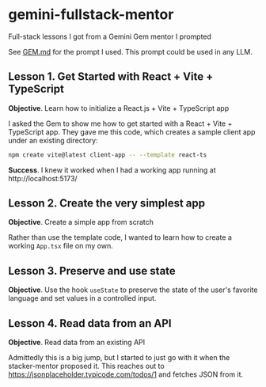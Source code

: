# gemini-fullstack-mentor
Full-stack lessons I got from a Gemini Gem mentor I prompted

See [GEM.md](GEM.md) for the prompt I used. This prompt could be used in any LLM.

## Lesson 1. Get Started with React + Vite + TypeScript

**Objective**. Learn how to initialize a React.js + Vite + TypeScript app

I asked the Gem to show me how to get started with a React + Vite + TypeScript app. They
gave me this code, which creates a sample client app under an existing directory:

```bash
npm create vite@latest client-app -- --template react-ts
```

**Success**. I knew it worked when I had a working app running at http://localhost:5173/

## Lesson 2. Create the very simplest app

**Objective**. Create a simple app from scratch

Rather than use the template code, I wanted to learn how to create a working `App.tsx` file
on my own.

## Lesson 3. Preserve and use state

**Objective**. Use the hook `useState` to preserve the state of the user's favorite language
and set values in a controlled input.

## Lesson 4. Read data from an API

**Objective**. Read data from an existing API

Admittedly this is a big jump, but I started to just go with it when the stacker-mentor
proposed it. This reaches out to https://jsonplaceholder.typicode.com/todos/1 and fetches
JSON from it.
